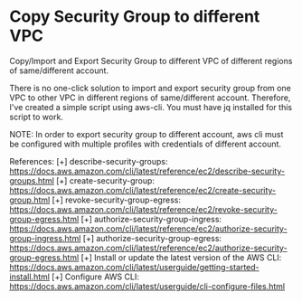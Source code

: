 # Copy Security Group to different VPC

Copy/Import and Export Security Group to different VPC of different regions of same/different account. 

There is no one-click solution to import and export security group from one VPC to other VPC in different regions of same/different account. Therefore, I've created a simple script using aws-cli. You must have jq installed for this script to work.

NOTE: In order to export security group to different account, aws cli must be configured with multiple profiles with credentials of different account.

References:
[+] describe-security-groups: https://docs.aws.amazon.com/cli/latest/reference/ec2/describe-security-groups.html
[+] create-security-group: https://docs.aws.amazon.com/cli/latest/reference/ec2/create-security-group.html
[+] revoke-security-group-egress: https://docs.aws.amazon.com/cli/latest/reference/ec2/revoke-security-group-egress.html
[+] authorize-security-group-ingress: https://docs.aws.amazon.com/cli/latest/reference/ec2/authorize-security-group-ingress.html
[+] authorize-security-group-egress: https://docs.aws.amazon.com/cli/latest/reference/ec2/authorize-security-group-egress.html
[+] Install or update the latest version of the AWS CLI: https://docs.aws.amazon.com/cli/latest/userguide/getting-started-install.html
[+] Configure AWS CLI: https://docs.aws.amazon.com/cli/latest/userguide/cli-configure-files.html
